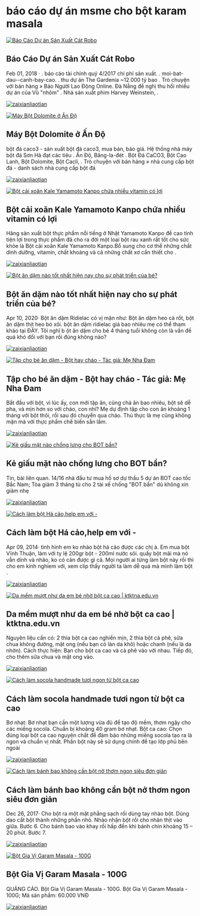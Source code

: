 # báo cáo dự án msme cho bột karam masala
<a href="https://mnn.zoosnet.net/LR/Chatpre.aspx?id=MNN94995150&p=https://topgrinding.com/" target="_blank">![Báo Cáo Dự án Sản Xuất Cát Robo](https://github.com/technlg/images/blob/main/10.jpg)</a>
## Báo Cáo Dự án Sản Xuất Cát Robo
Feb 01, 2018 · . báo cáo tài chính quý 4/2017 chi phí sản xuất. . moi-bat-dau--canh-bay-cao. . thu dự án The Gardenia ~12.000 tỷ bao . Trò chuyện với bán hàng » Báo Người Lao Động Online. Đà Nẵng đề nghị thu hồi nhiều dự án của Vũ "nhôm" . Nhà sản xuất phim Harvey Weinstein, .
<a href="https://mnn.zoosnet.net/LR/Chatpre.aspx?id=MNN94995150&p=https://topgrinding.com/" target="_blank"><img src="https://github.com/technlg/images/raw/main/chat11.jpg" alt="zaixianliaotian"/></a><a href="//whatsapp.shibangsoft.com/WhatsApp.php" ><img src="https://github.com/technlg/images/raw/main/chat11.png" alt=""></a>
<a href="https://mnn.zoosnet.net/LR/Chatpre.aspx?id=MNN94995150&p=https://topgrinding.com/" target="_blank">![Máy Bột Dolomite ở Ấn Độ](https://github.com/technlg/images/blob/main/19.jpg)</a>
## Máy Bột Dolomite ở Ấn Độ
bột đá caco3 - sản xuất bột đá caco3, mua bán, báo giá. Hệ thống nhà máy bột đá Sơn Hà đạt các tiêu . Ấn Độ, Băng-la-đét . Bột Đá CaCO3, Bột Cao Lanh, Bột Dolomite, Bột Cacli, . Trò chuyện với bán hàng » nhà cung cấp bột đá - danh sách nhà cung cấp bột đá
<a href="https://mnn.zoosnet.net/LR/Chatpre.aspx?id=MNN94995150&p=https://topgrinding.com/" target="_blank"><img src="https://github.com/technlg/images/raw/main/chat11.jpg" alt="zaixianliaotian"/></a><a href="//whatsapp.shibangsoft.com/WhatsApp.php" ><img src="https://github.com/technlg/images/raw/main/chat11.png" alt=""></a>
<a href="https://mnn.zoosnet.net/LR/Chatpre.aspx?id=MNN94995150&p=https://topgrinding.com/" target="_blank">![Bột cải xoăn Kale Yamamoto Kanpo chứa nhiều vitamin có lợi ](https://github.com/technlg/images/blob/main/17.jpg)</a>
## Bột cải xoăn Kale Yamamoto Kanpo chứa nhiều vitamin có lợi 
Hãng sản xuất bột thực phẩm nổi tiếng ở Nhật Yamamoto Kanpo đề cao tính tiện lợi trong thực phẩm đã cho ra đời một loại bột rau xanh rất tốt cho sức khỏe là Bột cải xoăn Kale Yamamoto Kanpo.Bổ sung cho cơ thể những chất dinh dưỡng, vitamin, chất khoáng và cả những chất xơ cần thiết cho .
<a href="https://mnn.zoosnet.net/LR/Chatpre.aspx?id=MNN94995150&p=https://topgrinding.com/" target="_blank"><img src="https://github.com/technlg/images/raw/main/chat11.jpg" alt="zaixianliaotian"/></a><a href="//whatsapp.shibangsoft.com/WhatsApp.php" ><img src="https://github.com/technlg/images/raw/main/chat11.png" alt=""></a>
<a href="https://mnn.zoosnet.net/LR/Chatpre.aspx?id=MNN94995150&p=https://topgrinding.com/" target="_blank">![Bột ăn dặm nào tốt nhất hiện nay cho sự phát triển của bé?](https://github.com/technlg/images/blob/main/49.jpg)</a>
## Bột ăn dặm nào tốt nhất hiện nay cho sự phát triển của bé?
Apr 10, 2020· Bột ăn dặm Ridielac có vị mặn như: Bột ăn dặm heo cà rốt, bột ăn dặm thịt heo bó xôi. bột ăn dặm ridielac giá bao nhiêu mẹ có thể tham khảo tại ĐÂY. Tôi nghĩ b ột ăn dặm cho bé 4 tháng tuổi không còn là vấn đề quá khó đối với bạn rồi đúng không nào?
<a href="https://mnn.zoosnet.net/LR/Chatpre.aspx?id=MNN94995150&p=https://topgrinding.com/" target="_blank"><img src="https://github.com/technlg/images/raw/main/chat11.jpg" alt="zaixianliaotian"/></a><a href="//whatsapp.shibangsoft.com/WhatsApp.php" ><img src="https://github.com/technlg/images/raw/main/chat11.png" alt=""></a>
<a href="https://mnn.zoosnet.net/LR/Chatpre.aspx?id=MNN94995150&p=https://topgrinding.com/" target="_blank">![Tập cho bé ăn dặm - Bột hay cháo - Tác giả: Mẹ Nha Đam ](https://github.com/technlg/images/blob/main/43.jpg)</a>
## Tập cho bé ăn dặm - Bột hay cháo - Tác giả: Mẹ Nha Đam 
Bắt đầu với bột, vì lúc ấy, con mới tập ăn, cũng chả ăn bao nhiêu, bột sẽ dễ pha, và mịn hơn so với cháo, con nhỉ? Mẹ dự định tập cho con ăn khoảng 1 tháng với bột thôi, rồi sau đó chuyển qua cháo. Thú thực là mẹ cũng không mặn mà với thực phẩm chế biến sẵn lắm.
<a href="https://mnn.zoosnet.net/LR/Chatpre.aspx?id=MNN94995150&p=https://topgrinding.com/" target="_blank"><img src="https://github.com/technlg/images/raw/main/chat11.jpg" alt="zaixianliaotian"/></a><a href="//whatsapp.shibangsoft.com/WhatsApp.php" ><img src="https://github.com/technlg/images/raw/main/chat11.png" alt=""></a>
<a href="https://mnn.zoosnet.net/LR/Chatpre.aspx?id=MNN94995150&p=https://topgrinding.com/" target="_blank">![Kẻ giấu mặt nào chống lưng cho BOT bẩn?](https://github.com/technlg/images/blob/main/24.jpg)</a>
## Kẻ giấu mặt nào chống lưng cho BOT bẩn?
Tin, bài liên quan. 14/16 nhà đầu tư mua hồ sơ dự thầu 5 dự án BOT cao tốc Bắc Nam; Tòa giảm 3 tháng tù cho 2 tài xế chống "BOT bẩn" dù không xin giảm nhẹ 
<a href="https://mnn.zoosnet.net/LR/Chatpre.aspx?id=MNN94995150&p=https://topgrinding.com/" target="_blank"><img src="https://github.com/technlg/images/raw/main/chat11.jpg" alt="zaixianliaotian"/></a><a href="//whatsapp.shibangsoft.com/WhatsApp.php" ><img src="https://github.com/technlg/images/raw/main/chat11.png" alt=""></a>
<a href="https://mnn.zoosnet.net/LR/Chatpre.aspx?id=MNN94995150&p=https://topgrinding.com/" target="_blank">![Cách làm bột Há cảo,help em với - ](https://github.com/technlg/images/blob/main/3.jpg)</a>
## Cách làm bột Há cảo,help em với - 
Apr 09, 2014· tình hình em ko nhào bột há cảo được các chị à. Em mua bột Vĩnh Thuận, làm với ty lệ 200gr bột - 200ml nước sôi. quấy bột mãi mà nó vẫn dính và nhão, ko có cán được gì cả. Mọi người ai từng làm bột này rồi thì cho em kinh nghiem với, xem clip thấy người ta làm dễ quá mà mình làm bột .
<a href="https://mnn.zoosnet.net/LR/Chatpre.aspx?id=MNN94995150&p=https://topgrinding.com/" target="_blank"><img src="https://github.com/technlg/images/raw/main/chat11.jpg" alt="zaixianliaotian"/></a><a href="//whatsapp.shibangsoft.com/WhatsApp.php" ><img src="https://github.com/technlg/images/raw/main/chat11.png" alt=""></a>
<a href="https://mnn.zoosnet.net/LR/Chatpre.aspx?id=MNN94995150&p=https://topgrinding.com/" target="_blank">![Da mềm mượt như da em bé nhờ bột ca cao | ktktna.edu.vn](https://github.com/technlg/images/blob/main/31.jpg)</a>
## Da mềm mượt như da em bé nhờ bột ca cao | ktktna.edu.vn
Nguyên liệu cần có: 2 thìa bột ca cao nghiền mịn, 2 thìa bột cà phê, sữa chua không đường, mật ong (nếu bạn có làn da khô) hoặc chanh (nếu là da nhờn). Cách thực hiện: Bạn cho bột ca cao và cà phê vào với nhau. Tiếp đó, cho thêm sữa chua và mật ong vào.
<a href="https://mnn.zoosnet.net/LR/Chatpre.aspx?id=MNN94995150&p=https://topgrinding.com/" target="_blank"><img src="https://github.com/technlg/images/raw/main/chat11.jpg" alt="zaixianliaotian"/></a><a href="//whatsapp.shibangsoft.com/WhatsApp.php" ><img src="https://github.com/technlg/images/raw/main/chat11.png" alt=""></a>
<a href="https://mnn.zoosnet.net/LR/Chatpre.aspx?id=MNN94995150&p=https://topgrinding.com/" target="_blank">![Cách làm socola handmade tươi ngon từ bột ca cao](https://github.com/technlg/images/blob/main/18.jpg)</a>
## Cách làm socola handmade tươi ngon từ bột ca cao
Bơ nhạt: Bơ nhạt bạn cần một lượng vừa đủ để tạo độ mềm, thơm ngậy cho các miếng socola. Chuẩn bị khoảng 40 gram bơ nhạt. Bột ca cao: Chọn đúng loại bột ca cao nguyên chất để đảm bảo những miếng socola tạo ra là ngon và chuẩn vị nhất. Phần bột này sẽ sử dụng chính để tạo lớp phủ bên ngoài 
<a href="https://mnn.zoosnet.net/LR/Chatpre.aspx?id=MNN94995150&p=https://topgrinding.com/" target="_blank"><img src="https://github.com/technlg/images/raw/main/chat11.jpg" alt="zaixianliaotian"/></a><a href="//whatsapp.shibangsoft.com/WhatsApp.php" ><img src="https://github.com/technlg/images/raw/main/chat11.png" alt=""></a>
<a href="https://mnn.zoosnet.net/LR/Chatpre.aspx?id=MNN94995150&p=https://topgrinding.com/" target="_blank">![Cách làm bánh bao không cần bột nở thơm ngon siêu đơn giản](https://github.com/technlg/images/blob/main/50.jpg)</a>
## Cách làm bánh bao không cần bột nở thơm ngon siêu đơn giản
Dec 26, 2017· Cho bột ra một mặt phẳng sạch rồi dùng tay nhào bột. Dùng dao cắt bột thành những phần nhỏ. Nhào nhặn bột rồi cho nhân thịt vào giữa. Bước 6. Cho bánh bao vào khay rồi hấp đến khi bánh chín khoảng 15 – 20 phút. Bước 7.
<a href="https://mnn.zoosnet.net/LR/Chatpre.aspx?id=MNN94995150&p=https://topgrinding.com/" target="_blank"><img src="https://github.com/technlg/images/raw/main/chat11.jpg" alt="zaixianliaotian"/></a><a href="//whatsapp.shibangsoft.com/WhatsApp.php" ><img src="https://github.com/technlg/images/raw/main/chat11.png" alt=""></a>
<a href="https://mnn.zoosnet.net/LR/Chatpre.aspx?id=MNN94995150&p=https://topgrinding.com/" target="_blank">![Bột Gia Vị Garam Masala - 100G](https://github.com/technlg/images/blob/main/8.jpg)</a>
## Bột Gia Vị Garam Masala - 100G
QUẢNG CÁO. Bột Gia Vị Garam Masala - 100G. Bột Gia Vị Garam Masala - 100G; Mã sản phẩm: 60.000 VNĐ 
<a href="https://mnn.zoosnet.net/LR/Chatpre.aspx?id=MNN94995150&p=https://topgrinding.com/" target="_blank"><img src="https://github.com/technlg/images/raw/main/chat11.jpg" alt="zaixianliaotian"/></a><a href="//whatsapp.shibangsoft.com/WhatsApp.php" ><img src="https://github.com/technlg/images/raw/main/chat11.png" alt=""></a>
